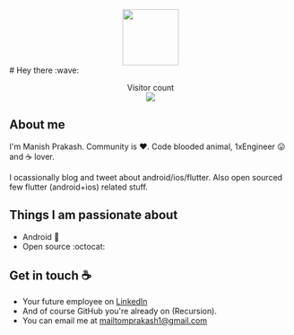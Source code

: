 <div id="header" align="center">
  <img src="https://media.giphy.com/media/M9gbBd9nbDrOTu1Mqx/giphy.gif" width="100"/>
</div>
# Hey there :wave:

<!-- <img src="https://raw.githubusercontent.com/sagar-viradiya/sagar-viradiya/master/resources/banner.png" alt="Hello world"> -->

<p align="center">
  Visitor count<br>
  <img src="https://profile-counter.glitch.me/mprakashgithub/count.svg" />
</p>

<!-- ![Visitor Count](https://profile-counter.glitch.me/{YOUR USER}/count.svg) -->

## About me

I'm Manish Prakash. Community is :heart:. Code blooded animal, 1xEngineer :stuck_out_tongue: and :coffee: lover. 

I ocassionally blog and tweet about android/ios/flutter. Also open sourced few flutter (android+ios) related stuff.  

## Things I am passionate about

- Android :robot:
- Open source :octocat:

## Get in touch :coffee:

- Your future employee on [LinkedIn](https://www.linkedin.com/in/manishprakashind)
- And of course GitHub you're already on (Recursion).
- You can email me at mailtomprakash1@gmail.com
